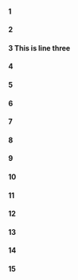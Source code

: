 #### 1
#### 2
#### 3 This is line three
#### 4
#### 5
#### 6
#### 7
#### 8
#### 9
#### 10
#### 11
#### 12
#### 13
#### 14
#### 15